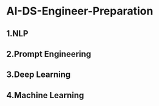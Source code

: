 # AI-DS-Engineer-Preparation

## 1.NLP


## 2.Prompt Engineering

## 3.Deep Learning

## 4.Machine Learning

